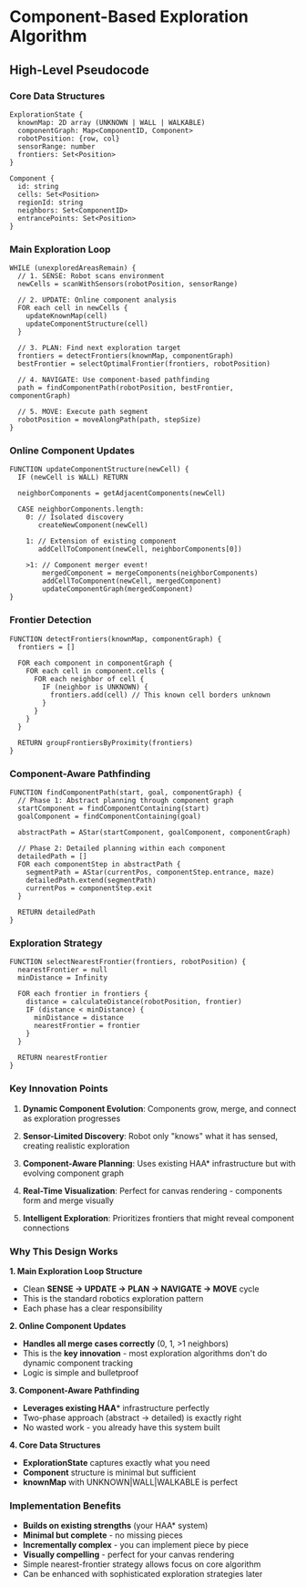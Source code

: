# Component-Based Exploration Algorithm
## High-Level Pseudocode

### Core Data Structures
```
ExplorationState {
  knownMap: 2D array (UNKNOWN | WALL | WALKABLE)
  componentGraph: Map<ComponentID, Component>
  robotPosition: {row, col}
  sensorRange: number
  frontiers: Set<Position>
}

Component {
  id: string
  cells: Set<Position>
  regionId: string
  neighbors: Set<ComponentID>
  entrancePoints: Set<Position>
}
```

### Main Exploration Loop
```
WHILE (unexploredAreasRemain) {
  // 1. SENSE: Robot scans environment
  newCells = scanWithSensors(robotPosition, sensorRange)
  
  // 2. UPDATE: Online component analysis
  FOR each cell in newCells {
    updateKnownMap(cell)
    updateComponentStructure(cell)
  }
  
  // 3. PLAN: Find next exploration target
  frontiers = detectFrontiers(knownMap, componentGraph)
  bestFrontier = selectOptimalFrontier(frontiers, robotPosition)
  
  // 4. NAVIGATE: Use component-based pathfinding
  path = findComponentPath(robotPosition, bestFrontier, componentGraph)
  
  // 5. MOVE: Execute path segment
  robotPosition = moveAlongPath(path, stepSize)
}
```

### Online Component Updates
```
FUNCTION updateComponentStructure(newCell) {
  IF (newCell is WALL) RETURN
  
  neighborComponents = getAdjacentComponents(newCell)
  
  CASE neighborComponents.length:
    0: // Isolated discovery
       createNewComponent(newCell)
       
    1: // Extension of existing component  
       addCellToComponent(newCell, neighborComponents[0])
       
    >1: // Component merger event!
        mergedComponent = mergeComponents(neighborComponents)
        addCellToComponent(newCell, mergedComponent)
        updateComponentGraph(mergedComponent)
}
```

### Frontier Detection
```
FUNCTION detectFrontiers(knownMap, componentGraph) {
  frontiers = []
  
  FOR each component in componentGraph {
    FOR each cell in component.cells {
      FOR each neighbor of cell {
        IF (neighbor is UNKNOWN) {
          frontiers.add(cell) // This known cell borders unknown
        }
      }
    }
  }
  
  RETURN groupFrontiersByProximity(frontiers)
}
```

### Component-Aware Pathfinding
```
FUNCTION findComponentPath(start, goal, componentGraph) {
  // Phase 1: Abstract planning through component graph
  startComponent = findComponentContaining(start)
  goalComponent = findComponentContaining(goal)
  
  abstractPath = AStar(startComponent, goalComponent, componentGraph)
  
  // Phase 2: Detailed planning within each component
  detailedPath = []
  FOR each componentStep in abstractPath {
    segmentPath = AStar(currentPos, componentStep.entrance, maze)
    detailedPath.extend(segmentPath)
    currentPos = componentStep.exit
  }
  
  RETURN detailedPath
}
```

### Exploration Strategy
```
FUNCTION selectNearestFrontier(frontiers, robotPosition) {
  nearestFrontier = null
  minDistance = Infinity
  
  FOR each frontier in frontiers {
    distance = calculateDistance(robotPosition, frontier)
    IF (distance < minDistance) {
      minDistance = distance
      nearestFrontier = frontier
    }
  }
  
  RETURN nearestFrontier
}
```

### Key Innovation Points

1. **Dynamic Component Evolution**: Components grow, merge, and connect as exploration progresses

2. **Sensor-Limited Discovery**: Robot only "knows" what it has sensed, creating realistic exploration

3. **Component-Aware Planning**: Uses existing HAA* infrastructure but with evolving component graph

4. **Real-Time Visualization**: Perfect for canvas rendering - components form and merge visually

5. **Intelligent Exploration**: Prioritizes frontiers that might reveal component connections

### Why This Design Works

**1. Main Exploration Loop Structure**
- Clean **SENSE → UPDATE → PLAN → NAVIGATE → MOVE** cycle
- This is the standard robotics exploration pattern
- Each phase has a clear responsibility

**2. Online Component Updates**
- **Handles all merge cases correctly** (0, 1, >1 neighbors)
- This is the **key innovation** - most exploration algorithms don't do dynamic component tracking
- Logic is simple and bulletproof

**3. Component-Aware Pathfinding**
- **Leverages existing HAA*** infrastructure perfectly
- Two-phase approach (abstract → detailed) is exactly right
- No wasted work - you already have this system built

**4. Core Data Structures**
- **ExplorationState** captures exactly what you need
- **Component** structure is minimal but sufficient
- **knownMap** with UNKNOWN|WALL|WALKABLE is perfect

### Implementation Benefits
- **Builds on existing strengths** (your HAA* system)
- **Minimal but complete** - no missing pieces
- **Incrementally complex** - you can implement piece by piece
- **Visually compelling** - perfect for your canvas rendering
- Simple nearest-frontier strategy allows focus on core algorithm
- Can be enhanced with sophisticated exploration strategies later
